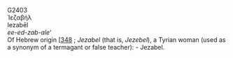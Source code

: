 <body>
  <p>G2403<br>  Ἰεζαβήλ  <br> Iezabēl  <br><i>ee-ed-zab-ale‘ </i><br>Of Hebrew origin [<a href="h0348.htm">348</a> ; <i>Jezabel</i> (that is, <i>Jezebel</i>), a Tyrian woman (used as a synonym of a termagant or false teacher): - Jezabel.<br></p>
 </body>